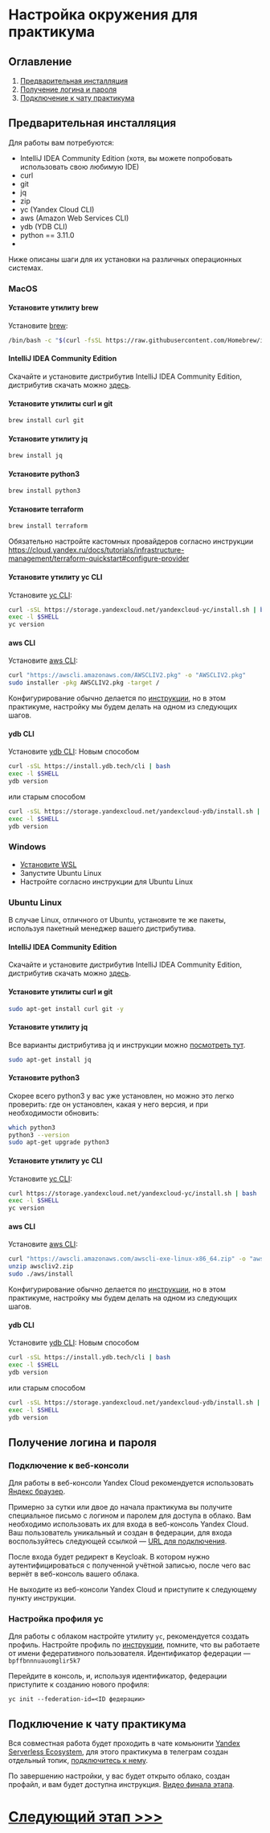 # Настройка окружения для практикума

## Оглавление
1. [Предварительная инсталляция](#Предварительная-инсталляция)
2. [Получение логина и пароля](#Получение-логина-и-пароля)
3. [Подключение к чату практикума](#Подключение-к-чату-практикума)

## Предварительная инсталляция

Для работы вам потребуются:
- IntelliJ IDEA Community Edition (хотя, вы можете попробовать использовать свою любимую IDE) 
- curl
- git
- jq
- zip
- yc (Yandex Cloud CLI)
- aws (Amazon Web Services CLI)
- ydb (YDB CLI)
- python == 3.11.0
- 

Ниже описаны шаги для их установки на различных операционных системах.

### MacOS
#### Установите утилиту brew

Установите [brew](https://brew.sh):

```bash
/bin/bash -c "$(curl -fsSL https://raw.githubusercontent.com/Homebrew/install/HEAD/install.sh)"
```

#### IntelliJ IDEA Community Edition

Скачайте и установите дистрибутив IntelliJ IDEA Community Edition, дистрибутив скачать можно [здесь](https://www.jetbrains.com/ru-ru/idea/download/#section=mac).

#### Установите утилиты curl и git

```bash
brew install curl git
```

#### Установите утилиту jq

```bash
brew install jq
```

#### Установите python3

```bash
brew install python3
```

#### Установите terraform

```bash
brew install terraform
```
Обязательно настройте кастомных провайдеров согласно инструкции https://cloud.yandex.ru/docs/tutorials/infrastructure-management/terraform-quickstart#configure-provider

#### Установите утилиту yc CLI

Установите [yc CLI](https://cloud.yandex.ru/docs/cli/operations/install-cli#interactive):

```bash
curl -sSL https://storage.yandexcloud.net/yandexcloud-yc/install.sh | bash
exec -l $SHELL
yc version
```

#### aws CLI

Установите [aws CLI](https://docs.aws.amazon.com/cli/latest/userguide/install-cliv2-mac.html):

```bash
curl "https://awscli.amazonaws.com/AWSCLIV2.pkg" -o "AWSCLIV2.pkg"
sudo installer -pkg AWSCLIV2.pkg -target /
```

Конфигурирование обычно делается по [инструкции](https://cloud.yandex.ru/docs/ydb/quickstart/document-api/aws-setup),
но в этом практикуме, настройку мы будем делать на одном из следующих шагов.

#### ydb CLI

Установите [ydb CLI](https://ydb.tech/ru/docs/reference/ydb-cli/install):
Новым способом
```bash
curl -sSL https://install.ydb.tech/cli | bash
exec -l $SHELL 
ydb version
```

или старым способом
```bash
curl -sSL https://storage.yandexcloud.net/yandexcloud-ydb/install.sh | bash
exec -l $SHELL 
ydb version
```


### Windows

- [Установите WSL](https://docs.microsoft.com/en-us/windows/wsl/install)
- Запустите Ubuntu Linux
- Настройте согласно инструкции для Ubuntu Linux

### Ubuntu Linux

В случае Linux, отличного от Ubuntu, установите те же пакеты, используя пакетный менеджер вашего дистрибутива.

#### IntelliJ IDEA Community Edition

Скачайте и установите дистрибутив IntelliJ IDEA Community Edition, дистрибутив скачать можно [здесь](https://www.jetbrains.com/ru-ru/idea/download/#section=linux).

#### Установите утилиты curl и git

```bash
sudo apt-get install curl git -y
```

#### Установите утилиту jq
Все варианты дистрибутива jq и инструкции можно [посмотреть тут](https://stedolan.github.io/jq/download/).

```bash
sudo apt-get install jq
```

#### Установите python3
Скорее всего python3 у вас уже установлен, но можно это легко проверить: 
где он установлен, какая у него версия, и при необходимости обновить:
```bash
which python3
python3 --version
sudo apt-get upgrade python3
```

#### Установите утилиту yc CLI

Установите [yc CLI](https://cloud.yandex.ru/docs/cli/operations/install-cli#interactive):

```bash
curl https://storage.yandexcloud.net/yandexcloud-yc/install.sh | bash
exec -l $SHELL
yc version
```

#### aws CLI

Установите [aws CLI](https://docs.aws.amazon.com/cli/latest/userguide/install-cliv2-linux.html):

```bash
curl "https://awscli.amazonaws.com/awscli-exe-linux-x86_64.zip" -o "awscliv2.zip"
unzip awscliv2.zip
sudo ./aws/install
```

Конфигурирование обычно делается по [инструкции](https://cloud.yandex.ru/docs/ydb/quickstart/document-api/aws-setup),
но в этом практикуме, настройку мы будем делать на одном из следующих шагов.

#### ydb CLI

Установите [ydb CLI](https://ydb.tech/ru/docs/reference/ydb-cli/install):
Новым способом
```bash
curl -sSL https://install.ydb.tech/cli | bash
exec -l $SHELL 
ydb version
```

или старым способом
```bash
curl -sSL https://storage.yandexcloud.net/yandexcloud-ydb/install.sh | bash
exec -l $SHELL 
ydb version
```

## Получение логина и пароля
### Подключение к веб-консоли
Для работы в веб-консоли Yandex Cloud рекомендуется использовать [Яндекс браузер](https://browser.yandex.ru).

Примерно за сутки или двое до начала практикума вы получите специальное письмо с логином и паролем для доступа в облако.
Вам необходимо использовать их для входа в веб-консоль Yandex Cloud.
Ваш пользователь уникальный и создан в федерации, для входа воспользуйтесь следующей ссылкой —
[URL для подключения](https://console.cloud.yandex.ru/federations/bpffbnnnuauomglir5k7).

После входа будет редирект в Keycloak. В котором нужно аутентифицироваться с полученной учётной записью,
после чего вас вернёт в веб-консоль вашего облака.

Не выходите из веб-консоли Yandex Cloud и приступите к следующему пункту инструкции.

### Настройка профиля yc

Для работы с облаком настройте утилиту `yc`, рекомендуется создать профиль.
Настройте профиль по [инструкции](https://cloud.yandex.ru/docs/cli/operations/profile/profile-create#interactive-create),
помните, что вы работаете от имени федеративного пользователя. Идентификатор федерации — `bpffbnnnuauomglir5k7`

Перейдите в консоль, и, используя идентификатор, федерации приступите к созданию нового профиля:

    yc init --federation-id=<ID федерации>

## Подключение к чату практикума

Вся совместная работа будет проходить в чате комьюнити [Yandex Serverless Ecosystem](https://t.me/YandexCloudFunctions),
для этого практикума в телеграм создан отдельный топик, [подключитесь к нему](https://t.me/YandexCloudFunctions/21064).

По завершению настройки, у вас будет открыто облако, создан профайл, и вам будет доступна инструкция.
[Видео финала этапа](https://youtu.be/0twFzFP8dQo).

# [Следующий этап >>>](../01-create-a-new-bot/README.md)
